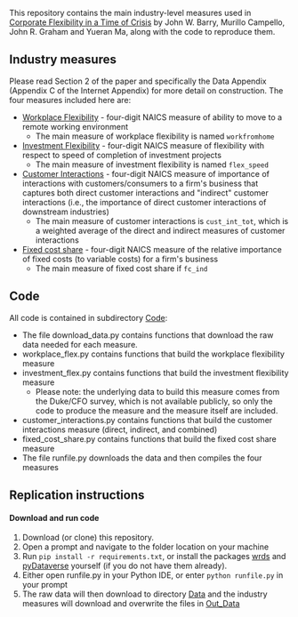This repository contains the main industry-level measures used in [Corporate Flexibility in a Time of Crisis](https://papers.ssrn.com/sol3/papers.cfm?abstract_id=3778789) by John W. Barry, Murillo Campello, John R. Graham and Yueran Ma, along with the code to reproduce them.
## Industry measures
Please read Section 2 of the paper and specifically the Data Appendix (Appendix C of the Internet Appendix) for more detail on construction. The four measures included here are:
- [Workplace Flexibility](./Out_Data/workplace_flex.csv) - four-digit NAICS measure of ability to move to a remote working environment
  - The main measure of workplace flexibility is named ```workfromhome```
- [Investment Flexibility](./Out_Data/investment_flex.csv) - four-digit NAICS measure of flexibility with respect to speed of completion of investment projects
  - The main measure of investment flexibility is named ```flex_speed```
- [Customer Interactions](./Out_Data/cust_int.csv) - four-digit NAICS measure of importance of interactions with customers/consumers to a firm's business that captures both direct customer interactions and "indirect" customer interactions (i.e., the importance of direct customer interactions of downstream industries)
  - The main measure of customer interactions is ```cust_int_tot```, which is a weighted average of the direct and indirect measures of customer interactions
- [Fixed cost share](./Out_Data/fixed_cost_share.csv) - four-digit NAICS measure of the relative importance of fixed costs (to variable costs) for a firm's business
  - The main measure of fixed cost share if ```fc_ind```

## Code
All code is contained in subdirectory [Code](./Code/):
- The file download_data.py contains functions that download the raw data needed for each measure. 
- workplace_flex.py contains functions that build the workplace flexibility measure
- investment_flex.py contains functions that build the investment flexibility measure
  - Please note: the underlying data to build this measure comes from the Duke/CFO survey, which is not available publicly, so only the code to produce the measure and the measure itself are included. 
- customer_interactions.py contains functions that build the customer interactions measure (direct, indirect, and combined)
- fixed_cost_share.py contains functions that build the fixed cost share measure
- The file runfile.py downloads the data and then compiles the four measures
## Replication instructions
#### Download and run code
1. Download (or clone) this repository.
2. Open a prompt and navigate to the folder location on your machine
3. Run ```pip install -r requirements.txt```, or install the packages [wrds](https://wrds-www.wharton.upenn.edu/documents/1443/wrds_connection.html) and [pyDataverse](https://pydataverse.readthedocs.io/en/latest/) yourself (if you do not have them already).
5. Either open runfile.py in your Python IDE, or enter ```python runfile.py``` in your prompt
6. The raw data will then download to directory [Data](./Data/) and the industry measures will download and overwrite the files in [Out_Data](./Out_Data/)


